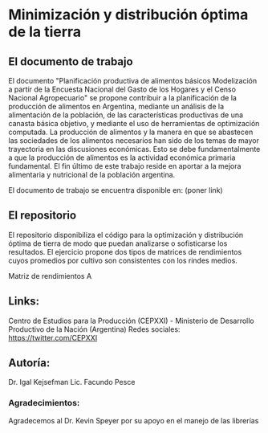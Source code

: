 # Minimización y distribución óptima de la tierra

## El documento de trabajo
El documento "Planificación productiva de alimentos básicos Modelización a partir de la Encuesta Nacional del Gasto de los Hogares y
el Censo Nacional Agropecuario" se propone contribuir a la planificación de la producción de alimentos en Argentina, mediante un análisis
de la alimentación de la población, de las características productivas de una canasta básica objetivo, y
mediante el uso de herramientas de optimización computada. La producción de alimentos y la manera en que se 
abastecen las sociedades de los alimentos necesarios han sido de los temas de mayor trayectoria en las discusiones económicas.
Esto se debe fundamentalmente a que la producción de alimentos es la actividad económica primaria fundamental. 
El fin último de este trabajo reside en aportar a la mejora alimentaria y nutricional de la población argentina.


El documento de trabajo se encuentra disponible en: (poner link)

## El repositorio
El repositorio disponibiliza el código para la optimización y distribución óptima de tierra de modo que puedan analizarse o sofisticarse los resultados.
El ejercicio propone dos tipos de matrices de rendimientos cuyos promedios por cultivo son consistentes con los rindes medios.


Matriz de rendimientos A





## Links:
Centro de Estudios para la Producción (CEPXXI) - Ministerio de Desarrollo Productivo de la Nación (Argentina)
Redes sociales: https://twitter.com/CEPXXI


## Autoría:
Dr. Igal Kejsefman
Lic. Facundo Pesce

### Agradecimientos:
Agradecemos al Dr. Kevin Speyer por su apoyo en el manejo de las librerías



